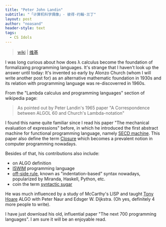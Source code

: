 ```yaml
---
title: "Peter John Landin"
subtitle: "「计算机科学偶像」- 彼得·约翰·兰丁"
layout: post
author: "noasand"
header-style: text
tags:
  - CS Idols
---
```


> [wiki](https://en.wikipedia.org/wiki/Peter_Landin) | [维基](https://zh.wikipedia.org/wiki/%E5%BD%BC%E5%BE%97%C2%B7%E5%85%B0%E4%B8%81)

I was long curious about how does λ calculus become the foundation of formalizaing programming languages. It's strange that I haven't look up the answer until today: It's invented so early by Alonzo Church (whom I will write another post for) as an alternative mathematic foundation in 1930s and its relation with programming language was re-discoverred in 1960s.

From the "Lambda calculus and programming languages" section of wikipedia page:

> As pointed out by Peter Landin's 1965 paper "A Correspondence between ALGOL 60 and Church's Lambda-notation"

I found this name quite familiar since I read his paper "The mechanical evaluation of expressions" before, in which he introduced the first abstract machine for functional programming language, namely [SECD machine](https://en.wikipedia.org/wiki/SECD_machine). This paper also define the term [Closure](https://en.wikipedia.org/wiki/Closure_(computer_programming)) which becomes a prevalent notion in computer programming nowadays.

Besides of that, his contributions also include:

- on ALGO definition
- [ISWIM](https://en.wikipedia.org/wiki/ISWIM) programming language
- [off-side rule](https://en.wikipedia.org/wiki/Off-side_rule), known as "indentation-based" syntax nowadays, popularized by Miranda, Haskell, Python, etc.
- coin the term [syntactic sugar](https://en.wikipedia.org/wiki/Syntactic_sugar)

He was much influenced by a study of McCarthy's LISP and taught [Tony Hoare](https://en.wikipedia.org/wiki/Tony_Hoare) ALGO with Peter Naur and Edsger W. Dijkstra. (Oh yes, definitely 4 more people to write).

I have just download his old, influential paper "The next 700 programming languages".
I am sure it will be an enjoyable read.
